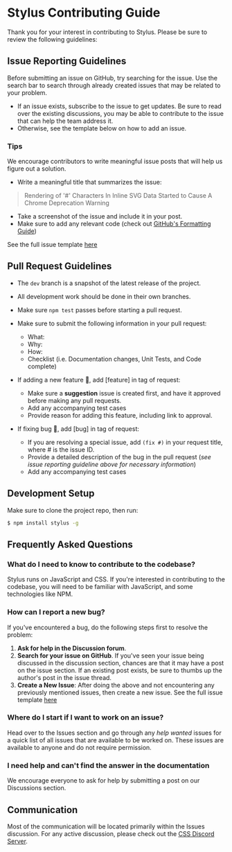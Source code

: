 # Stylus Contributing Guide

Thank you for your interest in contributing to Stylus. Please be sure to review the following guidelines:

## Issue Reporting Guidelines

Before submitting an issue on GitHub, try searching for the issue. Use the search bar to search through already created issues that may be related to your problem.
- If an issue exists, subscribe to the issue to get updates. Be sure to read over the existing discussions, you may be able to contribute to the issue that can help the team address it.
- Otherwise, see the template below on how to add an issue.

### Tips

We encourage contributors to write meaningful issue posts that will help us figure out a solution.
- Write a meaningful title that summarizes the issue:
> Rendering of '#' Characters In Inline SVG Data Started to Cause A Chrome Deprecation Warning
- Take a screenshot of the issue and include it in your post.
- Make sure to add any relevant code (check out [GitHub's Formatting Guide](https://docs.github.com/en/get-started/writing-on-github/getting-started-with-writing-and-formatting-on-github/basic-writing-and-formatting-syntax#links))

See the full issue template [here](./ISSUE_TEMPLATE/bug.md)

## Pull Request Guidelines

- The `dev` branch is a snapshot of the latest release of the project. 
- All development work should be done in their own branches.
- Make sure `npm test` passes before starting a pull request.
- Make sure to submit the following information in your pull request:
   - What:
   - Why:
   - How:
   - Checklist (i.e. Documentation changes, Unit Tests, and Code complete)
- If adding a new feature 🔧, add [feature] in tag of request:
  - Make sure a **suggestion** issue is created first, and have it approved before making any pull requests.
  - Add any accompanying test cases
  - Provide reason for adding this feature, including link to approval.

- If fixing bug 🐛, add [bug] in tag of request:
  - If you are resolving a special issue, add `(fix #)` in your request title, where # is the issue ID.
  - Provide a detailed description of the bug in the pull request (_see issue reporting guideline above for necessary information_)
  - Add any accompanying test cases

## Development Setup

Make sure to clone the project repo, then run:

``` bash
$ npm install stylus -g 
```
## Frequently Asked Questions

### What do I need to know to contribute to the codebase?

Stylus runs on JavaScript and CSS. If you're interested in contributing to the codebase, you will need to be familiar with JavaScript, and some technologies like NPM.

### How can I report a new bug?

If you've encountered a bug, do the following steps first to resolve the problem:
1. **Ask for help in the Discussion forum**. 
2. **Search for your issue on GitHub**. If you've seen your issue being discussed in the discussion section, chances are that it may have a post on the issue section. If an existing post exists, be sure to thumbs up the author's post in the issue thread.
3. **Create a New Issue**: After doing the above and not encountering any previously mentioned issues, then create a new issue. See the full issue template [here](./ISSUE_TEMPLATE/bug.md)

### Where do I start if I want to work on an issue?

Head over to the Issues section and go through any _help wanted_ issues for a quick list of all issues that are available to be worked on. These issues are available to anyone and do not require permission.

### I need help and can't find the answer in the documentation

We encourage everyone to ask for help by submitting a post on our Discussions section. 

## Communication

Most of the communication will be located primarily within the Issues discussion. For any active discussion, please check out the [CSS Discord Server](https://github.com/stylus/stylus/issues/2414#:~:text=https%3A//discord.gg/pFc6XmH).
